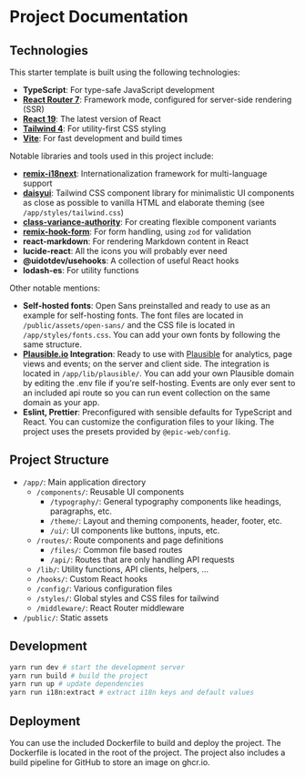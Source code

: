 # Project Documentation

## Technologies

This starter template is built using the following technologies:

- **TypeScript**: For type-safe JavaScript development
- **[React Router 7](https://reactrouter.com)**: Framework mode, configured for server-side rendering (SSR)
- **[React 19](https://react.dev/reference/react)**: The latest version of React
- **[Tailwind 4](https://tailwindcss.com/docs/installation/using-vite)**: For utility-first CSS styling
- **[Vite](https://vite.dev/guide/)**: For fast development and build times

Notable libraries and tools used in this project include:

- **[remix-i18next](https://sergiodxa.github.io/remix-i18next/)**: Internationalization framework for multi-language support
- **[daisyui](https://daisyui.com/)**: Tailwind CSS component library for minimalistic UI components as close as possible to vanilla HTML and elaborate theming (see `/app/styles/tailwind.css`)
- **[class-variance-authority](https://cva.style)**: For creating flexible component variants
- **[remix-hook-form](https://github.com/forge-42/remix-hook-form)**: For form handling, using `zod` for validation
- **react-markdown**: For rendering Markdown content in React
- **lucide-react**: All the icons you will probably ever need
- **@uidotdev/usehooks**: A collection of useful React hooks
- **lodash-es**: For utility functions

Other notable mentions:

- **Self-hosted fonts**: Open Sans preinstalled and ready to use as an example for
  self-hosting fonts. The font files are located in `/public/assets/open-sans/` and the CSS
  file is located in `/app/styles/fonts.css`. You can add your own fonts by
  following the same structure.
- **[Plausible.io](https://plausible.io/) Integration**: Ready to use with
  [Plausible](https://plausible.io/) for analytics, page views and events; on the server and client side. The integration is located in `/app/lib/plausible/`. You can add your own Plausible domain by
  editing the .env file if you're self-hosting. Events are only ever sent to an included api route so you can run event collection on the same domain as your app.
- **Eslint, Prettier**: Preconfigured with sensible defaults for TypeScript and React. You can
  customize the configuration files to your liking. The project uses the presets provided by `@epic-web/config`.

## Project Structure

- `/app/`: Main application directory
  - `/components/`: Reusable UI components
    - `/typography/`: General typography components like headings, paragraphs, etc.
    - `/theme/`: Layout and theming components, header, footer, etc.
    - `/ui/`: UI components like buttons, inputs, etc.
  - `/routes/`: Route components and page definitions
    - `/files/`: Common file based routes
    - `/api/`: Routes that are only handling API requests
  - `/lib/`: Utility functions, API clients, helpers, ...
  - `/hooks/`: Custom React hooks
  - `/config/`: Various configuration files
  - `/styles/`: Global styles and CSS files for tailwind
  - `/middleware/`: React Router middleware
- `/public/`: Static assets

## Development

```bash
yarn run dev # start the development server
yarn run build # build the project
yarn run up # update dependencies
yarn run i18n:extract # extract i18n keys and default values
```

## Deployment

You can use the included Dockerfile to build and deploy the project. The Dockerfile is located in the root of the project. The project also includes a build pipeline for GitHub to store an image on ghcr.io.
